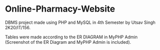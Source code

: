 # Online-Pharmacy-Website
DBMS project made using PHP and MySQL in 4th Semester by Utsav Singh 2K20/IT/156.

Tables were made according to the ER DIAGRAM in MyPHP Admin (Screenshot of the ER Diagram and MyPHP Admin is included).
